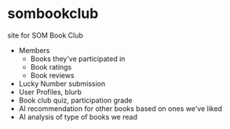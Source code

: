 # sombookclub

site for SOM Book Club

- Members
  - Books they've participated in
  - Book ratings
  - Book reviews
- Lucky Number submission
- User Profiles, blurb
- Book club quiz, participation grade
- AI recommendation for other books based on ones we've liked
- AI analysis of type of books we read

